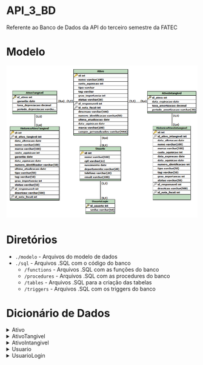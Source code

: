 # API_3_BD
Referente ao Banco de Dados da API do terceiro semestre da FATEC

# Modelo

![Modelo do banco de dados](./modelo/Modelo.jpg)

# Diretórios

* `./modelo` - Arquivos do modelo de dados
* `./sql` - Arquivos .SQL com o código do banco
    * `/functions` - Arquivos .SQL com as funções do banco
    * `/procedures` - Arquivos .SQL com as procedures do banco
    * `/tables` - Arquivos .SQL para a criação das tabelas
    * `/triggers` - Arquivos .SQL com os triggers do banco

# Dicionário de Dados

<details>
<summary>Ativo</summary>

| Colunas | Tipo de dados | Comprimento | Restrições | Valor padrão | Descrição |
|:-:|:-:|:-:|:-:|:-:|:-:|
| id | INT | Default | PK, NOT NULL | IDENTITY | Número de identificação do ativo |
| nome | VARCHAR | 100 | NOT NULL | N/A | Nome do ativo |
| custo_aquisicao | INT | Default | N/A | N/A | Custo da aquisição do ativo |
| tipo | VARCHAR | 20 | NOT NULL | N/A | Tipo do ativo |
| tag | VARCHAR | 20 | NOT NULL | N/A | Tag do ativo |
| grau_importancia | INT | Default | N/A | N/A | Grau de importância do ativo |
| status_ativo | VARCHAR | 50 | N/A | N/A | Status do ativo |
| id_responsavel | INT | Default | FK | N/A | Id do usuário responsável pelo ativo |
| id_nota_fiscal | INT | Default | FK | N/A | Id da nota fiscal do ativo |
| descricao | VARCHAR | 500 | N/A | N/A | Descrição do ativo |
| ultima_atualizacao | DATE | Default | N/A | N/A | Última data em que o ativo foi atualizado |
| data_aquisicao | DATE | Default | N/A | N/A | Data de aquisição do ativo |
| marca | VARCHAR | 100 | N/A | N/A | Marca do ativo |
| campos_personalizados | VARCHAR | MAX | N/A | N/A | JSON contendo os campos personalizados do ativo |

</details>

<details>
<summary>AtivoTangivel</summary>

| Colunas | Tipo de dados | Comprimento | Restrições | Valor padrão | Descrição |
|:-:|:-:|:-:|:-:|:-:|:-:|
| id_ativo | INT | Default | PK, FK, NOT NULL | N/A | Número de identificação do ativo |
| garantia | DATE | Default | N/A | N/A | Data de expiração da garantia do ativo |
| taxa_depreciacao | DECIMAL | Default | N/A | N/A | Taxa de depreciação no período |
| periodo_depreciacao | VARCHAR | 30 | N/A | N/A | Período em que ocorre a depreciação |

</details>

<details>
<summary>AtivoIntangivel</summary>

| Colunas | Tipo de dados | Comprimento | Restrições | Valor padrão | Descrição |
|:-:|:-:|:-:|:-:|:-:|:-:|
| id_ativo | INT | Default | PK, FK, NOT NULL | N/A | Número de identificação do ativo |
| data_expiracao | DATE | Default | N/A | N/A | Data de expiração do ativo |
| taxa_amortizacao | DECIMAL | Default | N/A | N/A | Taxa de amortização no período |
| periodo_amortizacao | VARCHAR | 30 | N/A | N/A | Período em que ocorre a amortização |

</details>
</details>

<details>
<summary>Usuario</summary>

| Colunas | Tipo de dados | Comprimento | Restrições | Valor padrão | Descrição |
|:-:|:-:|:-:|:-:|:-:|:-:|
| id | INT | Default | PK, NOT NULL | SERIAL | Número de identificação do usuário |
| nome | VARCHAR | 100 | N/A | N/A | Nome do usuário |
| cpf | VARCHAR | 11 | N/A | N/A | Número de CPF do usuário |
| nascimento | DATE | Default | N/A | N/A | Data de nascimento do usuário |
| departamento | VARCHAR | 20 | N/A | N/A | Departamento do usuário |
| telefone | VARCHAR | 20 | N/A | N/A | Número de telefone do usuário |
| email | VARCHAR | 100 | N/A | N/A | Email do usuário |

</details>
</details>

<details>
<summary>UsuarioLogin</summary>

| Colunas | Tipo de dados | Comprimento | Restrições | Valor padrão | Descrição |
|:-:|:-:|:-:|:-:|:-:|:-:|
| id | INT | Default | PK, FK, NOT NULL | SERIAL | Número de identificação do usuário |
| senha | VARCHAR | 60 | N/A | N/A | Email do usuário |

</details>